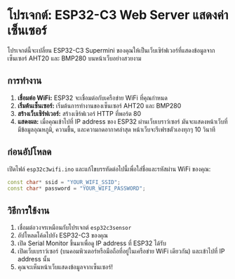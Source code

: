 # โปรเจกต์: ESP32-C3 Web Server แสดงค่าเซ็นเซอร์

โปรเจกต์นี้จะเปลี่ยน ESP32-C3 Supermini ของคุณให้เป็นเว็บเซิร์ฟเวอร์ที่แสดงข้อมูลจากเซ็นเซอร์ AHT20 และ BMP280 บนหน้าเว็บอย่างสวยงาม

## การทำงาน

1.  **เชื่อมต่อ WiFi:** ESP32 จะเชื่อมต่อกับเครือข่าย WiFi ที่คุณกำหนด
2.  **เริ่มต้นเซ็นเซอร์:** เริ่มต้นการทำงานของเซ็นเซอร์ AHT20 และ BMP280
3.  **สร้างเว็บเซิร์ฟเวอร์:** สร้างเซิร์ฟเวอร์ HTTP ที่พอร์ต 80
4.  **แสดงผล:** เมื่อคุณเข้าไปที่ IP address ของ ESP32 ผ่านเว็บเบราว์เซอร์ มันจะแสดงหน้าเว็บที่มีข้อมูลอุณหภูมิ, ความชื้น, และความกดอากาศล่าสุด หน้าเว็บจะรีเฟรชตัวเองทุกๆ 10 วินาที

## ก่อนอัปโหลด

เปิดไฟล์ `esp32c3wifi.ino` และแก้ไขบรรทัดต่อไปนี้เพื่อใส่ชื่อและรหัสผ่าน WiFi ของคุณ:

```cpp
const char* ssid = "YOUR_WIFI_SSID";
const char* password = "YOUR_WIFI_PASSWORD";
```

## วิธีการใช้งาน

1.  เชื่อมต่อวงจรเหมือนกับโปรเจกต์ `esp32c3sensor`
2.  อัปโหลดโค้ดไปยัง ESP32-C3 ของคุณ
3.  เปิด Serial Monitor ขึ้นมาเพื่อดู IP address ที่ ESP32 ได้รับ
4.  เปิดเว็บเบราว์เซอร์ (บนคอมพิวเตอร์หรือมือถือที่อยู่ในเครือข่าย WiFi เดียวกัน) และเข้าไปที่ IP address นั้น
5.  คุณจะเห็นหน้าเว็บแสดงข้อมูลจากเซ็นเซอร์!
